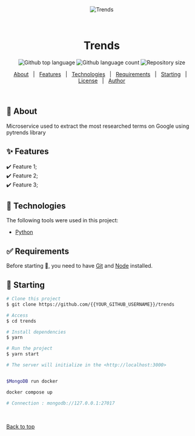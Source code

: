 <div align="center" id="top"> 
  <img src="./.github/app.gif" alt="Trends" />

  &#xa0;

  <!-- <a href="https://trends.netlify.app">Demo</a> -->
</div>

<h1 align="center">Trends</h1>

<p align="center">
  <img alt="Github top language" src="https://img.shields.io/github/languages/top/{{YOUR_GITHUB_USERNAME}}/trends?color=56BEB8">

  <img alt="Github language count" src="https://img.shields.io/github/languages/count/{{YOUR_GITHUB_USERNAME}}/trends?color=56BEB8">

  <img alt="Repository size" src="https://img.shields.io/github/repo-size/{{YOUR_GITHUB_USERNAME}}/trends?color=56BEB8">

  <!-- <img alt="Github issues" src="https://img.shields.io/github/issues/{{YOUR_GITHUB_USERNAME}}/trends?color=56BEB8" /> -->

  <!-- <img alt="Github forks" src="https://img.shields.io/github/forks/{{YOUR_GITHUB_USERNAME}}/trends?color=56BEB8" /> -->

  <!-- <img alt="Github stars" src="https://img.shields.io/github/stars/{{YOUR_GITHUB_USERNAME}}/trends?color=56BEB8" /> -->
</p>

<!-- Status -->

<!-- <h4 align="center"> 
	🚧  Trends 🚀 Under construction...  🚧
</h4> 

<hr> -->

<p align="center">
  <a href="#dart-about">About</a> &#xa0; | &#xa0; 
  <a href="#sparkles-features">Features</a> &#xa0; | &#xa0;
  <a href="#rocket-technologies">Technologies</a> &#xa0; | &#xa0;
  <a href="#white_check_mark-requirements">Requirements</a> &#xa0; | &#xa0;
  <a href="#checkered_flag-starting">Starting</a> &#xa0; | &#xa0;
  <a href="#memo-license">License</a> &#xa0; | &#xa0;
  <a href="https://github.com/{{YOUR_GITHUB_USERNAME}}" target="_blank">Author</a>
</p>

<br>

## :dart: About ##

Microservice used to extract the most researched terms on Google using pytrends library

## :sparkles: Features ##

:heavy_check_mark: Feature 1;\
:heavy_check_mark: Feature 2;\
:heavy_check_mark: Feature 3;

## :rocket: Technologies ##

The following tools were used in this project:

- [Python](https://www.python.org/downloads/release/python-3110/)


## :white_check_mark: Requirements ##

Before starting :checkered_flag:, you need to have [Git](https://git-scm.com) and [Node](https://nodejs.org/en/) installed.

## :checkered_flag: Starting ##

```bash
# Clone this project
$ git clone https://github.com/{{YOUR_GITHUB_USERNAME}}/trends

# Access
$ cd trends

# Install dependencies
$ yarn

# Run the project
$ yarn start

# The server will initialize in the <http://localhost:3000>


$MongoDB run docker

docker compose up

# Connection : mongodb://127.0.0.1:27017
```


&#xa0;

<a href="#top">Back to top</a>
